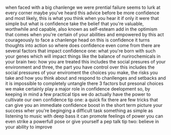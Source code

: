 ﻿when faced with a big chanlenge
we were prential failure seems to lurk at every corner
maybe you've heard this advice before
be more confidence
and most likely, this is what you think when
you hear it
if only it were that simple
but what is confidence
take the belief that you're valuable, worthwhile and
capable, also known as self-esteam
add in the optimism that comes when you're
certain of your abilities and empowered by this
act courageously to face a chanlenge head on
this is confidence
it turns thoughts into action
so where does confidence even come from
there are several factors that impact confidence
one: what you're born with
such your genes which will impact things like the
balance of nurirochemicals in your brain
two: how you are treated
this includes the social presures of your environment
and three, the part you have control over this includes
the social pressures of your enviroment
the choices you make, the risks you take
and how you think about and respond to chanllenges and
setbacks
and it is impossible to completely untangle there 3 factors
but presonal choices we make
certainly play a major role in confidence deelopment
so, by keeping in mind a few practical tips
we do actually have the power to cultivate our
own confidence
tip one: a quick fix
there are few tricks that can give you an immediate confidence
boost in the short term
picture your success wher you're beginging a difficult task
something as simple as listening to music with deep bass
it can promote feelings of power
you can even strike a powerfull pose or give yourself a pep talk
tip two: believe in your ability to improve

